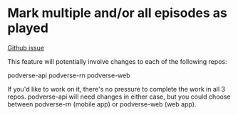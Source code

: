 # Mark multiple and/or all episodes as played

[Github issue](https://github.com/podverse/podverse-rn/issues/935)

This feature will potentially involve changes to each of the following repos:

podverse-api
podverse-rn
podverse-web

If you'd like to work on it, there's no pressure to complete the work in all 3 repos. podverse-api will need changes in either case, but you could choose between podverse-rn (mobile app) or podverse-web (web app).
